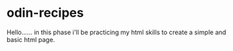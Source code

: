# odin-recipes
Hello...... in this phase i'll be practicing my html skills to create a simple and basic html page. 